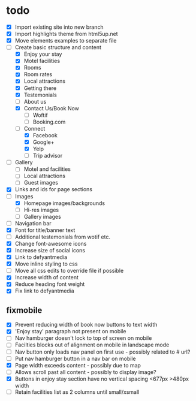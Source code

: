 # todo

- [x] Import existing site into new branch
- [x] Import highlights theme from html5up.net
- [x] Move elements examples to separate file
- [ ] Create basic structure and content
  - [x] Enjoy your stay
  - [x] Motel facilities
  - [x] Rooms
  - [x] Room rates
  - [x] Local attractions
  - [x] Getting there
  - [x] Testemonials
  - [ ] About us
  - [x] Contact Us/Book Now
    - [ ] Woftif
    - [ ] Booking.com
  - [ ] Connect
    - [x] Facebook
    - [x] Google+
    - [x] Yelp
    - [ ] Trip advisor
- [ ] Gallery
  - [ ] Motel and facilities
  - [ ] Local attractions
  - [ ] Guest images
- [x] Links and ids for page sections
- [ ] Images
  - [x] Homepage images/backgrounds
  - [ ] Hi-res images
  - [ ] Gallery images
- [ ] Navigation bar
- [x] Font for title/banner text
- [ ] Additional testemonials from wotif etc.
- [x] Change font-awesome icons
- [x] Increase size of social icons
- [x] Link to defyantmedia
- [x] Move inline styling to css
- [ ] Move all css edits to override file if possible
- [x] Increase width of content
- [x] Reduce heading font weight
- [x] Fix link to defyantmedia

## fixmobile

- [x] Prevent reducing width of book now buttons to text width
- [x] 'Enjoy stay' paragraph not present on mobile
- [ ] Nav hamburger doesn't lock to top of screen on mobile
- [ ] Facilties blocks out of alignment on mobile in landscape mode
- [ ] Nav button only loads nav panel on first use - possibly related to # url?
- [ ] Put nav hamburger button in a nav bar on mobile
- [x] Page width exceeds content - possibly due to map
- [ ] Allows scroll past all content - possibly to display image?
- [x] Buttons in enjoy stay section have no vertical spacing <677px >480px width
- [ ] Retain facilities list as 2 columns until small/xsmall
